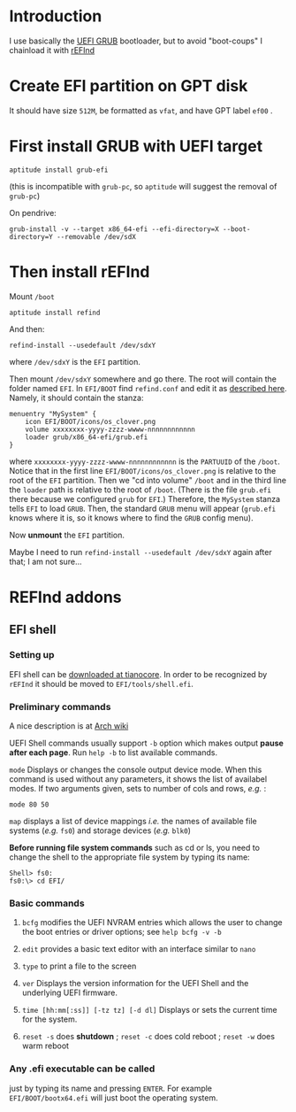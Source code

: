 Introduction
============

I use basically the [UEFI GRUB](https://wiki.debian.org/GrubEFIReinstall) bootloader, 
but to avoid "boot-coups" I chainload it with [rEFInd](http://www.rodsbooks.com/refind/)


Create EFI partition on GPT disk
================================

It should have size `512M`, be formatted as `vfat`, and have GPT label `ef00` .


First install GRUB with UEFI target
===================================

    aptitude install grub-efi

(this is incompatible with `grub-pc`, so `aptitude` will suggest the removal of `grub-pc`)

On pendrive:

    grub-install -v --target x86_64-efi --efi-directory=X --boot-directory=Y --removable /dev/sdX


Then install rEFInd
===================

Mount `/boot`

    aptitude install refind

And then:

    refind-install --usedefault /dev/sdxY

where `/dev/sdxY` is the `EFI` partition.

Then mount `/dev/sdxY` somewhere and go there. The root will contain the folder named `EFI`.
In `EFI/BOOT` find `refind.conf` and edit it as [described here](http://www.rodsbooks.com/refind/configfile.html). 
Namely, it should contain the stanza:


    menuentry "MySystem" {
        icon EFI/BOOT/icons/os_clover.png
        volume xxxxxxxx-yyyy-zzzz-wwww-nnnnnnnnnnnn
        loader grub/x86_64-efi/grub.efi 
    }

where `xxxxxxxx-yyyy-zzzz-wwww-nnnnnnnnnnnn` is the `PARTUUID` of the `/boot`.
Notice that in the first line `EFI/BOOT/icons/os_clover.png` is relative to the root of the `EFI` partition.
Then we "cd into volume" `/boot` and in the third line the  `loader` path is relative to the root of `/boot`.
(There is the file `grub.efi` there because we configured `grub` for `EFI`.) Therefore, the `MySystem` stanza
tells `EFI` to load `GRUB`. Then, the standard `GRUB` menu will appear (`grub.efi` knows where it is, so it
knows where to find the `GRUB` config menu).

Now __unmount__ the `EFI` partition.

Maybe I need to run `refind-install --usedefault /dev/sdxY` again after that; I am not sure...


REFInd addons
=============

EFI shell
---------

### Setting up

EFI shell can be [downloaded at tianocore](https://github.com/tianocore/edk2/blob/master/ShellBinPkg/UefiShell/X64/Shell.efi).
In order to be recognized by `rEFInd` it should be moved to `EFI/tools/shell.efi`.

### Preliminary commands

A nice description is at [Arch wiki](https://wiki.archlinux.org/index.php/Unified_Extensible_Firmware_Interface#Important_UEFI_Shell_commands)

UEFI Shell commands usually support `-b` option which makes output __pause after each page__. Run `help -b` to list available commands.

`mode` Displays or changes the console output device mode. When this command is used without any parameters, it shows the list of availabel modes.
If two arguments given, sets to number of cols and rows, _e.g._ :

    mode 80 50

`map` displays a list of device mappings _i.e._ the names of available file systems (_e.g._ `fs0`) and storage devices (_e.g._ `blk0`)

__Before running file system commands__ such as cd or ls, you need to change the shell to the appropriate file system by typing its name:

    Shell> fs0:
    fs0:\> cd EFI/

### Basic commands

1. `bcfg` modifies the UEFI NVRAM entries which allows the user to change the boot entries or driver options; see `help bcfg -v -b`

2. `edit` provides a basic text editor with an interface similar to `nano`

3. `type` to print a file to the screen

4. `ver` Displays the version information for the UEFI Shell and the underlying UEFI firmware.

5. `time [hh:mm[:ss]] [-tz tz] [-d dl]` Displays or sets the current time for the system.

6. `reset -s` does __shutdown__ ; `reset -c` does cold reboot ; `reset -w` does warm reboot

### Any .efi executable can be called

just by typing its name and pressing `ENTER`. For example `EFI/BOOT/bootx64.efi` will just boot the operating system.
